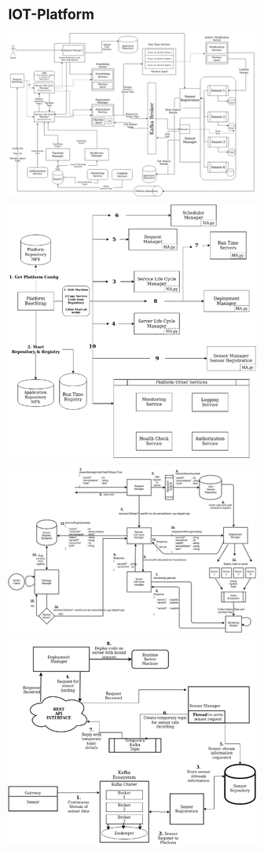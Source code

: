 # IOT-Platform

![Big Picture](https://github.com/pratikiiith/IOT-Platform/blob/master/bigpic.png)

![Bootstrap for Initializing Platform](https://github.com/pratikiiith/IOT-Platform/blob/master/Project%20Achitecture/Bootstrap.png)

![Communication Model](https://github.com/pratikiiith/IOT-Platform/blob/master/Project%20Achitecture/Communication.jpeg)

![Communication for Sensors](https://github.com/pratikiiith/IOT-Platform/blob/master/Project%20Achitecture/Communication-Sensors.png)


